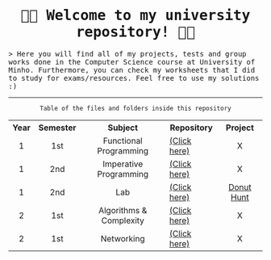 <h1 align="center"><samp>👨‍🎓 Welcome to my university repository! 👨‍💻 </samp></h1>
<samp> &gt; Here you will find all of my projects, tests and group works done in the Computer Science course at University of Minho. Furthermore, you can check my worksheets that I did to study for exams/resources. Feel free to use my solutions :)</samp>
<hr>
<p align="center"><code>Table of the files and folders inside this repository</code></p>
<table align="center">
  <tr>
    <th>Year</th>
    <th>Semester</th>
    <th>Subject</th>
    <th>Repository</th>
    <th>Project</th>
  </tr>
  <tr>
     <td align="center">1</td>
     <td align="center">1st</td>
     <td align="center">Functional Programming</td>
     <td><a href="https://github.com/pedroacamargo/University/tree/main/1%20ano/programacao-funcional">(Click here)</a></td>
     <td align="center">X</td>
  </tr>
  <tr>
      <td align="center">1</td>
      <td align="center">2nd</td>
      <td align="center">Imperative Programming</td>
      <td><a href="https://github.com/pedroacamargo/University/tree/main/1%20ano/programacao-imperativa">(Click here)</a></td>
      <td align="center">X</td>
  </tr>
  <tr>
      <td align="center">1</td>
      <td align="center">2nd</td>
      <td align="center">Lab</td>
      <td><a href="https://github.com/pedroacamargo/University/tree/main/1%20ano/Laboratorio-Algoritmia">(Click here)</a></td>
      <td align="center"><a href="https://github.com/pedroacamargo/Donut-Hunt">Donut Hunt</a></td>
  </tr>
  <tr>
      <td align="center">2</td>
      <td align="center">1st</td>
      <td align="center">Algorithms & Complexity</td>
      <td><a href="https://github.com/pedroacamargo/University/tree/main/2%20ano/Algorithms-&-Complexity">(Click here)</a></td>
      <td align="center">X</td>
  </tr>
  <tr>
      <td align="center">2</td>
      <td align="center">1st</td>
      <td align="center">Networking</td>
      <td><a href="https://github.com/pedroacamargo/University/tree/main/2%20ano/Networking">(Click here)</a></td>
      <td align="center">X</td>
  </tr>
</table>
